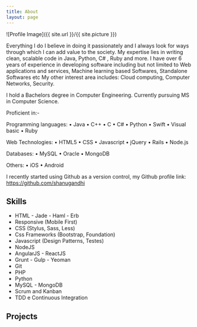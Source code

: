```yaml
---
title: About
layout: page
---
```

![Profile Image]({{ site.url }}/{{ site.picture }})

<p>Everything I do I believe in doing it passionately and I always look for ways through which I can add value to the society.
My expertise lies in writing clean, scalable code in Java, Python,  C# , Ruby and more. I have over 6 years of experience in developing software including but not limited to Web applications and services, Machine learning based Softwares, Standalone Softwares etc
My other interest area includes: Cloud computing, Computer Networks, Security.

I hold a Bachelors degree in Computer Engineering. 
Currently pursuing MS in Computer Science.

Proficient in:-

Programming languages:
• Java • C++ • C • C# • Python • Swift • Visual basic • Ruby

Web Technologies:
• HTML5 • CSS • Javascript • jQuery • Rails • Node.js

Databases:
• MySQL • Oracle • MongoDB

Others:
• iOS • Android

I recently started using Github as a version control, my Github profile link: https://github.com/shanugandhi<p>

<h2>Skills</h2>

<ul class="skill-list">
	<li>HTML - Jade - Haml - Erb</li>
	<li>Responsive (Mobile First)</li>
	<li>CSS (Stylus, Sass, Less)</li>
	<li>Css Frameworks (Bootstrap, Foundation)</li>
	<li>Javascript (Design Patterns, Testes)</li>
	<li>NodeJS</li>
	<li>AngularJS - ReactJS</li>
	<li>Grunt - Gulp - Yeoman</li>
	<li>Git</li>
	<li>PHP</li>
	<li>Python</li>
	<li>MySQL - MongoDB</li>
	<li>Scrum and Kanban</li>
	<li>TDD e Continuous Integration</li>
</ul>

<h2>Projects</h2>

<ul>

</ul>
